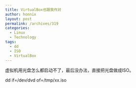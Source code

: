 ```yaml
---
title: VirtualBox也跟我作对
author: honnix
layout: post
permalink: /archives/319
categories:
  - Linux
  - Technology
tags:
  - dd
  - ISO
  - VirtualBox
---
```

虚拟机用光盘怎么都启动不了，最后没办法，直接把光盘做成ISO。

dd if=/dev/dvd of=/tmp/xx.iso